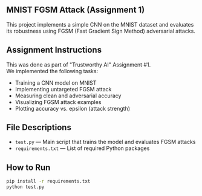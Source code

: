 ## MNIST FGSM Attack (Assignment 1)

This project implements a simple CNN on the MNIST dataset and evaluates its robustness using FGSM (Fast Gradient Sign Method) adversarial attacks.

## Assignment Instructions

This was done as part of "Trustworthy AI" Assignment #1.  
We implemented the following tasks:

- Training a CNN model on MNIST
- Implementing untargeted FGSM attack
- Measuring clean and adversarial accuracy
- Visualizing FGSM attack examples
- Plotting accuracy vs. epsilon (attack strength)

## File Descriptions

- `test.py` — Main script that trains the model and evaluates FGSM attacks
- `requirements.txt` — List of required Python packages

## How to Run

```bash
pip install -r requirements.txt
python test.py
